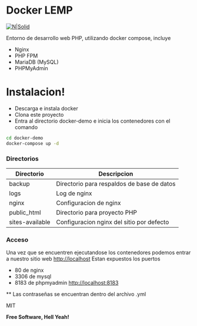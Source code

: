 # Docker LEMP

[![N|Solid](http://www.experttyce.com/wp-content/uploads/2016/12/Logomakr_1blDRm_titulo_190.png)](http://www.experttyce.com/)

Entorno de desarrollo web PHP, utilizando docker compose, incluye

  - Nginx
  - PHP FPM
  - MariaDB (MySQL)
  - PHPMyAdmin

# Instalacion!

  - Descarga e instala docker 
  - Clona este proyecto
  - Entra al directorio docker-demo e inicia los contenedores con el comando 
 ```sh 
cd docker-demo
docker-compose up -d
  ```

### Directorios


| Directorio | Descripcion |
| ------ | ------ |
| backup | Directorio para respaldos de base de datos  |
| logs | Log de nginx |
| nginx |Configuracion de nginx |
| public_html | Directorio para proyecto PHP |
| sites-available | Configuracion nginx del sitio por defecto |



### Acceso

Una vez que se encuentren ejecutandose los contenedores podemos entrar a nuestro sitio web  [http://localhost](http://localhost)
Estan expuestos los puertos 
- 80 de nginx
- 3306 de mysql
- 8183 de phpmyadmin [http://localhost:8183](http://localhost:8183)


** Las contraseñas se encuentran dentro del archivo .yml



MIT


**Free Software, Hell Yeah!**
